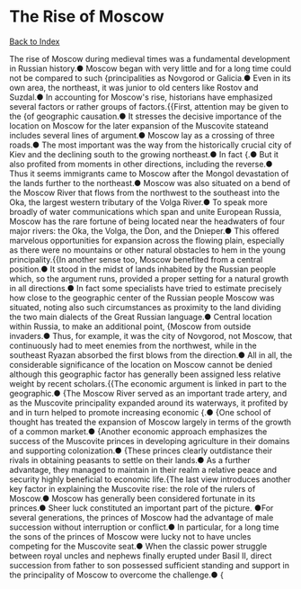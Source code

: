 # The Rise of Moscow
[Back to Index](https://github.com/windows10010/tpoExtractor/blob/master/README.md)

The rise of Moscow during medieval times was a fundamental development in Russian history.● Moscow began with very little and for a long time could not be compared to such {principalities as Novgorod or Galicia.● Even in its own area, the northeast, it was junior to old centers like Rostov and Suzdal.● In accounting for Moscow's rise, historians have emphasized several factors or rather groups of factors.{{First, attention may be given to the {of geographic causation.● It stresses the decisive importance of the location on Moscow for the later expansion of the Muscovite stateand includes several lines of argument.● Moscow lay as a crossing of three roads.● The most important was the way from the historically crucial city of Kiev and the declining south to the growing northeast.● In fact {.● But it also profited from moments in other directions, including the reverse.● Thus it seems immigrants came to Moscow after the Mongol devastation of the lands further to the northeast.● Moscow was also situated on a bend of the Moscow River that flows from the northwest to the southeast into the Oka, the largest western tributary of the Volga River.● To speak more broadly of water communications which span and unite European Russia, Moscow has the rare fortune of being located near the headwaters of four major rivers: the Oka, the Volga, the Don, and the Dnieper.● This offered marvelous opportunities for expansion across the flowing plain, especially as there were no mountains or other natural obstacles to hem in the young principality.{{In another sense too, Moscow benefited from a central position.● It stood in the midst of lands inhabited by the Russian people which, so the argument runs, provided a proper setting for a natural growth in all directions.● In fact some specialists have tried to estimate precisely how close to the geographic center of the Russian people Moscow was situated, noting also such circumstances as proximity to the land dividing the two main dialects of the Great Russian language.● Central location within Russia, to make an additional point, {Moscow from outside invaders.● Thus, for example, it was the city of Novgorod, not Moscow, that continuously had to meet enemies from the northwest, while in the southeast Ryazan absorbed the first blows from the direction.● All in all, the considerable significance of the location on Moscow cannot be denied although this geographic factor has generally been assigned less relative weight by recent scholars.{{The economic argument is linked in part to the geographic.● {The Moscow River served as an important trade artery, and as the Muscovite principality expanded around its waterways, it profited by and in turn helped to promote increasing economic {.● {One school of thought has treated the expansion of Moscow largely in terms of the growth of a common market.● {Another economic approach emphasizes the success of the Muscovite princes in developing agriculture in their domains and supporting colonization.● {These princes clearly outdistance their rivals in obtaining peasants to settle on their lands.● As a further advantage, they managed to maintain in their realm a relative peace and security highly beneficial to economic life.{The last view introduces another key factor in explaining the Muscovite rise: the role of the rulers of Moscow.● Moscow has generally been considered fortunate in its princes.● Sheer luck constituted an important part of the picture. ●For several generations, the princes of Moscow had the advantage of male succession without interruption or conflict.● In particular, for a long time the sons of the princes of Moscow were lucky not to have uncles competing for the Muscovite seat.● When the classic power struggle between royal uncles and nephews finally erupted under Basil II, direct succession from father to son possessed sufficient standing and support in the principality of Moscow to overcome the challenge.● {